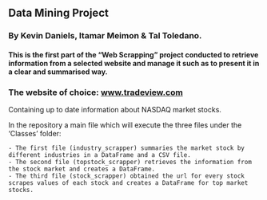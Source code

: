 ## Data Mining Project
### By Kevin Daniels, Itamar Meimon  & Tal Toledano.
#### This is the first part of the “Web Scrapping” project conducted to retrieve information from a selected website and manage it such as to present it in a clear and summarised way.

### The website of choice:  www.tradeview.com
Containing up to date information about NASDAQ market stocks.

In the repository a main file which will execute the three files under the ‘Classes’ folder:

 	- The first file (industry_scrapper) summaries the market stock by different industries in a DataFrame and a CSV file.
	- The second file (topstock_scrapper) retrieves the information from the stock market and creates a DataFrame.
	- The third file (stock_scrapper) obtained the url for every stock scrapes values of each stock and creates a DataFrame for top market stocks.

